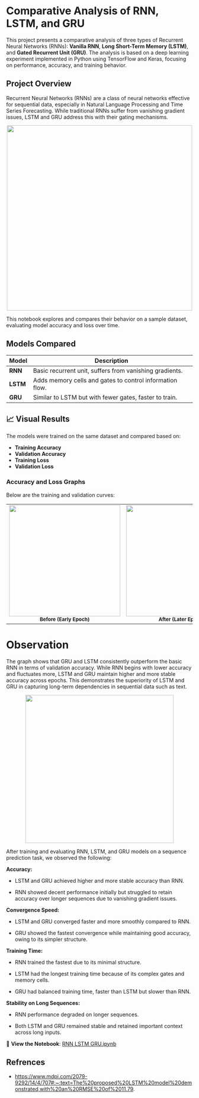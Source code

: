 # Comparative Analysis of RNN, LSTM, and GRU

This project presents a comparative analysis of three types of Recurrent Neural Networks (RNNs): **Vanilla RNN**, **Long Short-Term Memory (LSTM)**, and **Gated Recurrent Unit (GRU)**. The analysis is based on a deep learning experiment implemented in Python using TensorFlow and Keras, focusing on performance, accuracy, and training behavior.

## Project Overview

Recurrent Neural Networks (RNNs) are a class of neural networks effective for sequential data, especially in Natural Language Processing and Time Series Forecasting. While traditional RNNs suffer from vanishing gradient issues, LSTM and GRU address this with their gating mechanisms.

<p align="center">
  <img src="https://github.com/user-attachments/assets/d9f85b83-0a50-4d6e-aa43-45751e179b09" width="500"/>
</p>

This notebook explores and compares their behavior on a sample dataset, evaluating model accuracy and loss over time.

## Models Compared

| Model     | Description |
|-----------|-------------|
| **RNN**   | Basic recurrent unit, suffers from vanishing gradients. |
| **LSTM**  | Adds memory cells and gates to control information flow. |
| **GRU**   | Similar to LSTM but with fewer gates, faster to train. |

## 📈 Visual Results

The models were trained on the same dataset and compared based on:

- **Training Accuracy**
- **Validation Accuracy**
- **Training Loss**
- **Validation Loss**

### Accuracy and Loss Graphs

Below are the training and validation curves:

<table align="center">
  <tr>
    <td align="center">
      <img src="https://github.com/user-attachments/assets/9f258f56-c2b3-45db-b7da-e31708bdce13" width="300"/><br/>
      <sub><b>Before (Early Epoch)</b></sub>
    </td>
    <td align="center">
      <img src="https://github.com/user-attachments/assets/063af3b5-6ddf-4440-b645-f2885581db6c" width="300"/><br/>
      <sub><b>After (Later Epoch)</b></sub>
    </td>
  </tr>
</table>

# Observation

The graph shows that GRU and LSTM consistently outperform the basic RNN in terms of validation accuracy. While RNN begins with lower accuracy and fluctuates more, LSTM and GRU maintain higher and more stable accuracy across epochs. This demonstrates the superiority of LSTM and GRU in capturing long-term dependencies in sequential data such as text.

<p align="center">
  <img src="https://github.com/user-attachments/assets/45a1692d-7705-48c8-baf0-af399e9dfa09" width="400"/>
</p>

After training and evaluating RNN, LSTM, and GRU models on a sequence prediction task, we observed the following:

**Accuracy:**

- LSTM and GRU achieved higher and more stable accuracy than RNN.

- RNN showed decent performance initially but struggled to retain accuracy over longer sequences due to vanishing gradient issues.

**Convergence Speed:**

- LSTM and GRU converged faster and more smoothly compared to RNN.

- GRU showed the fastest convergence while maintaining good accuracy, owing to its simpler structure.

**Training Time:**

- RNN trained the fastest due to its minimal structure.

- LSTM had the longest training time because of its complex gates and memory cells.

- GRU had balanced training time, faster than LSTM but slower than RNN.

**Stability on Long Sequences:**

- RNN performance degraded on longer sequences.

- Both LSTM and GRU remained stable and retained important context across long inputs.

📘 **View the Notebook**: [RNN LSTM GRU.ipynb](https://github.com/GarimaChaubey/Comparative-Analysis-of-RNN-LSTM-GRU-using-TensorFlow/blob/main/RNN_Assignment.ipynb)

## Refrences
- https://www.mdpi.com/2079-9292/14/4/707#:~:text=The%20proposed%20LSTM%20model%20demonstrated,with%20an%20RMSE%20of%2011.79.
